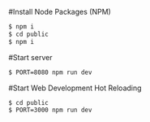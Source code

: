 #Install Node Packages (NPM)

```bash
$ npm i
$ cd public
$ npm i

```

#Start server

```bash
$ PORT=8080 npm run dev
```


#Start Web Development Hot Reloading

```bash
$ cd public
$ PORT=3000 npm run dev
```

